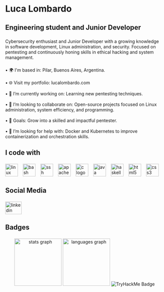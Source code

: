 <h1 align="left">Luca Lombardo</h1>

###

<h2 align="left">Engineering student and Junior Developer</h2>

###

<p align="left">Cybersecurity enthusiast and Junior Developer with a growing knowledge in software development, Linux administration, and security. Focused on pentesting and continuously honing skills in ethical hacking and system management.</p>

###

<p align="left">• 🌍 I'm based in: Pilar, Buenos Aires, Argentina.<br><br>• 🌐 Visit my portfolio: lucalombardo.com<br><br>• 🔭 I’m currently working on: Learning new pentesting techniques.<br><br>• 👯 I’m looking to collaborate on: Open-source projects focused on Linux administration, system efficiency, and programming.<br><br>• 🎯 Goals: Grow into a skilled and impactful pentester.<br><br>• 🤝 I’m looking for help with: Docker and Kubernetes to improve containerization and orchestration skills.</p>

###

<h2 align="left">I code with</h2>

###

<div align="left">
  <img src="https://skillicons.dev/icons?i=linux" height="40" alt="linux logo" style="margin-right: 12px;" />
  <img src="https://cdn.jsdelivr.net/gh/devicons/devicon/icons/bash/bash-original.svg" height="40" alt="bash logo" style="margin-right: 12px;" />
  <img src="https://cdn.jsdelivr.net/gh/devicons/devicon/icons/ssh/ssh-original.svg" height="40" alt="ssh logo" style="margin-right: 12px;" />
  <img src="https://cdn.jsdelivr.net/gh/devicons/devicon/icons/apache/apache-original.svg" height="40" alt="apache logo" style="margin-right: 12px;" />
  <img src="https://skillicons.dev/icons?i=c" height="40" alt="c logo" style="margin-right: 12px;" />
  <img src="https://skillicons.dev/icons?i=java" height="40" alt="java logo" style="margin-right: 12px;" />
  <img src="https://skillicons.dev/icons?i=haskell" height="40" alt="haskell logo" style="margin-right: 12px;" />
  <img src="https://skillicons.dev/icons?i=html" height="40" alt="html5 logo" style="margin-right: 12px;" />
  <img src="https://skillicons.dev/icons?i=css" height="40" alt="css3 logo" />
</div>

###

<h2 align="left">Social Media</h2>

###

<div align="left">
  <a href="www.linkedin.com/in/luca-santiago-lombardo-038a97353" target="_blank">
    <img src="https://raw.githubusercontent.com/maurodesouza/profile-readme-generator/master/src/assets/icons/social/linkedin/default.svg" width="52" height="40" alt="linkedin logo" style="margin-right: 12px;" />
  </a>
</div>

###

<h2 align="left">Badges</h2>

###

<div align="center">
  <img src="https://github-readme-stats.vercel.app/api?username=Lucacux&hide_title=false&hide_rank=false&show_icons=true&include_all_commits=true&count_private=true&disable_animations=false&theme=github_dark&locale=en&hide_border=false&order=1" height="150" alt="stats graph"  />
  <img src="https://github-readme-stats.vercel.app/api/top-langs?username=Lucacux&locale=en&hide_title=false&layout=compact&card_width=320&langs_count=5&theme=github_dark&hide_border=false&order=2" height="150" alt="languages graph"  />
  <img src="https://tryhackme-badges.s3.amazonaws.com/LucaLombardo.png" alt="TryHackMe Badge" />
</div>
